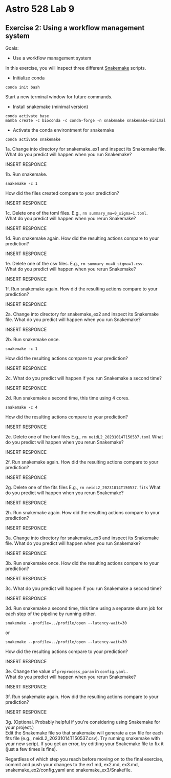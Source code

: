 # Astro 528 Lab 9
## Exercise 2:  Using a workflow management system

Goals:
- Use a workflow management system

In this exercise, you will inspect three different [Snakemake](https://snakemake.readthedocs.io/en/stable/) scripts.

- Initialize conda
```shell
conda init bash
```
Start a new terminal window for future commands.

-  Install snakemake (minimal version)
```shell
conda activate base
mamba create -c bioconda -c conda-forge -n snakemake snakemake-minimal
```

-  Activate the conda environtment for snakemake
```shell
conda activate snakemake
```

1a.  Change into directory for snakemake_ex1 and inspect its Snakemake file.
What do you predict will happen when you run Snakemake? 

INSERT RESPONCE


1b.  Run snakemake.
```shell
snakemake -c 1
```
How did the files created compare to your prediction?

INSERT RESPONCE


1c.  Delete one of the toml files.  E.g., `rm summary_mu=0_sigma=1.toml`.  
What do you predict will happen when you rerun Snakemake?  

INSERT RESPONCE


1d.  Run snakemake again.
How did the resulting actions compare to your prediction?

INSERT RESPONCE


1e.  Delete one of the csv files.  E.g., `rm summary_mu=0_sigma=1.csv`.  
What do you predict will happen when you rerun Snakemake?  

INSERT RESPONCE


1f.  Run snakemake again.
How did the resulting actions compare to your prediction?

INSERT RESPONCE




2a.  Change into directory for snakemake_ex2 and inspect its Snakemake file.
What do you predict will happen when you run Snakemake?

INSERT RESPONCE


2b.  Run snakemake once.
```shell
snakemake -c 1
```
How did the resulting actions compare to your prediction?

INSERT RESPONCE


2c.  What do you predict will happen if you run Snakemake a second time?

INSERT RESPONCE


2d.  Run snakemake a second time, this time using 4 cores.
```shell
snakemake -c 4
```
How did the resulting actions compare to your prediction?

INSERT RESPONCE


2e.  Delete one of the toml files E.g., `rm neidL2_20231014T150537.toml`
What do you predict will happen when you rerun Snakemake?  

INSERT RESPONCE


2f.  Run snakemake again.
How did the resulting actions compare to your prediction?

INSERT RESPONCE


2g.  Delete one of the fits files E.g., `rm neidL2_20231014T150537.fits`
What do you predict will happen when you rerun Snakemake?  

INSERT RESPONCE


2h.  Run snakemake again.
How did the resulting actions compare to your prediction?

INSERT RESPONCE



3a.  Change into directory for snakemake_ex3 and inspect its Snakemake file.
What do you predict will happen when you run Snakemake?

INSERT RESPONCE


3b.  Run snakemake once.
How did the resulting actions compare to your prediction?

INSERT RESPONCE


3c.  What do you predict will happen if you run Snakemake a second time?

INSERT RESPONCE


3d.  Run snakemake a second time, this time using a separate slurm job for each step of the pipeline by running either.
```shell
snakemake --profile=../profile/open --latency-wait=30
```
or
```shell
snakemake --profile=../profile/open --latency-wait=30
```
How did the resulting actions compare to your prediction?

INSERT RESPONCE


3e.  Change the value of `preprocess_param` in `config.yaml`..  
What do you predict will happen when you rerun Snakemake?  

INSERT RESPONCE


3f.  Run snakemake again.
How did the resulting actions compare to your prediction?

INSERT RESPONCE


3g.  (Optional.  Probably helpful if you're considering using Snakemake for your project.)  
Edit the Snakemake file so that snakemake will generate a csv file for each fits file (e.g., neidL2_20231014T150537.csv).
Try running snakemake with your new script.  If you get an error, try editting your Snakemake file to fix it (just a few times is fine).   


Regardless of which step you reach before moving on to the final exercise, commit and push your changes to the ex1.md, ex2.md, ex3.md, snakemake_ex2/config.yaml and snakemake_ex3/Snakefile.


